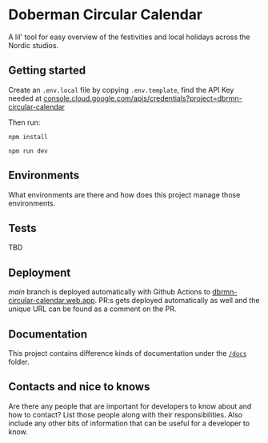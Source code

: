 # Doberman Circular Calendar

A lil' tool for easy overview of the festivities and local holidays across the Nordic studios.

## Getting started

Create an `.env.local` file by copying `.env.template`, find the API Key needed at [console.cloud.google.com/apis/credentials?project=dbrmn-circular-calendar](https://console.cloud.google.com/apis/credentials?project=dbrmn-circular-calendar)

Then run:

`npm install`

`npm run dev`

## Environments

What environments are there and how does this project manage those environments.

## Tests

TBD

## Deployment

_main_ branch is deployed automatically with Github Actions to [dbrmn-circular-calendar.web.app](https://dbrmn-circular-calendar.web.app/). PR:s gets deployed automatically as well and the unique URL can be found as a comment on the PR.

## Documentation

This project contains difference kinds of documentation under the [`/docs`](/docs) folder.

## Contacts and nice to knows

Are there any people that are important for developers to know about and how to contact? List those people along with their responsibilities. Also include any other bits of information that can be useful for a developer to know.
